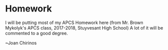 # Homework
I will be putting most of my APCS Homework here (from Mr. Brown Mykolyk's APCS class, 2017-2018, Stuyvesant High School) A lot of it will be commented to a good degree.

~Joan Chirinos
